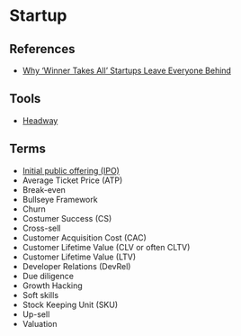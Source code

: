 # Startup

## References

- [Why ‘Winner Takes All’ Startups Leave Everyone Behind](https://marker.medium.com/why-winner-takes-all-leaves-everyone-behind-19bd756e1610)

## Tools

- [Headway](https://headwayapp.co/)

## Terms

- [Initial public offering (IPO)](https://en.wikipedia.org/wiki/Initial_public_offering)
- Average Ticket Price (ATP)
- Break-even
- Bullseye Framework
- Churn
- Costumer Success (CS)
- Cross-sell
- Customer Acquisition Cost (CAC)
- Customer Lifetime Value (CLV or often CLTV)
- Customer Lifetime Value (LTV)
- Developer Relations (DevRel)
- Due diligence
- Growth Hacking
- Soft skills
- Stock Keeping Unit (SKU)
- Up-sell
- Valuation

<!--
One stop shop
SoftBank Group
Rental
-->

<!--
https://www.ycombinator.com/
https://www.techstars.com/
https://500.co/
https://venturecatalysts.in/
https://www.startupbootcamp.org/
https://ignite.io/
https://www.themap.co/
https://startupreykjavik.is/
https://metavallon.vc/
http://www.axelspringerplugandplay.com/
https://startupwiseguys.com/
https://www.buildit.lv/
https://startupyard.com/?avia_forced_reroute=1
https://chinaccelerator.com/
https://highlinebeta.com/
-->
